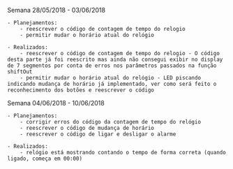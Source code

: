 Semana 28/05/2018 - 03/06/2018

    - Planejamentos:
        - reescrever o código de contagem de tempo do relogio
        - permitir mudar o horário atual do relógio
        
    - Realizados:
        - reescrever o código de contagem de tempo do relogio - O código desta parte já foi reescrito mas ainda não consegui exibir no display de 7 segmentos por conta de erros nos parâmetros passados na função shiftOut
        - permitir mudar o horário atual do relógio - LED piscando indicando mudança de horário já implementado, ver como será feito o reconhecimento dos botões e reescrever o código
        
        
Semana 04/06/2018 - 10/06/2018

    - Planejamentos:
        - corrigir erros do código da contagem de tempo do relógio
        - reescrever o código de mudança de horário
        - reescrever o código de ligar e desligar o alarme
        
    - Realizados:
        - relógio está mostrando contando o tempo de forma correta (quando ligado, começa em 00:00)
